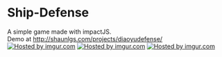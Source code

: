 Ship-Defense
==============

A simple game made with impactJS.<br>
Demo at http://shaunlgs.com/projects/diaoyudefense/
<a href="http://imgur.com/7cMWmOT"><img src="http://i.imgur.com/7cMWmOT.png" title="Hosted by imgur.com" /></a>
<a href="http://imgur.com/gwYgwJ0"><img src="http://i.imgur.com/gwYgwJ0.png" title="Hosted by imgur.com" /></a>
<a href="http://imgur.com/azjukV9"><img src="http://i.imgur.com/azjukV9.png" title="Hosted by imgur.com" /></a>
